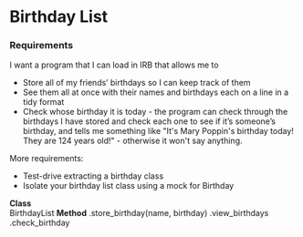 # Birthday List

### Requirements

I want a program that I can load in IRB that allows me to
- Store all of my friends’ birthdays so I can keep track of them
- See them all at once with their names and birthdays each on a line in a tidy format
- Check whose birthday it is today - the program can check through the birthdays I have stored and check each one to see if it’s someone’s birthday, and tells me something like "It's Mary Poppin's birthday today! They are 124 years old!" - otherwise it won't say anything.

More requirements:
- Test-drive extracting a birthday class
- Isolate your birthday list class using a mock for Birthday

**Class**  
BirthdayList
**Method** 
.store_birthday(name, birthday)
.view_birthdays
.check_birthday
